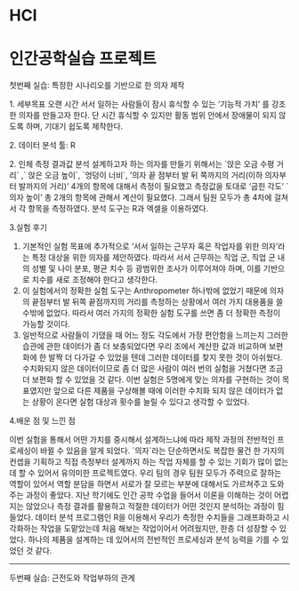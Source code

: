# HCI

<h1>인간공학실습 프로젝트</h1>
<p>첫번째 실습: 특정한 시나리오를 기반으로 한 의자 제작</p>
<p> 1. 세부목표
오랜 시간 서서 일하는 사람들이 잠시 휴식할 수 있는  ‘기능적 가치’  를 강조한 의자를 만들고자 한다. 단 시간 휴식할 수 있지만 활동 범위 안에서 장애물이 되지 않도록 하며, 기대기 쉽도록 제작한다.
</p>
<p>2. 데이터 분석 툴: R</p>
<p>2. 인체 측정 결과값 분석 	
  설계하고자 하는 의자를 만들기 위해서는 `앉은 오금 수평 거리` ,` 앉은 오금 높이`, `엉덩이 너비`, ’의자 끝 점부터 발 뒤 쪽까지의 거리(이하 의자부터 발까지의 거리)’ 4개의 항목에 대해서 측정이 필요했고 측정값을 토대로 ‘굽힌 각도’ `의자 높이’ 총 2개의 항목에 관해서 계산이 필요했다. 그래서 팀원 모두가 총 4차에 걸쳐서 각 항목을 측정하였다. 분석 도구는 R과 엑셀을 이용하였다.</p>
  
<p>3.실험 후기  

1.	 기본적인 실험 목표에 추가적으로 ‘서서 일하는 근무자 혹은 작업자를 위한 의자’라는 특정 대상을 위한 의자를 제안하였다. 따라서 서서 근무하는 직업 군, 직업 군 내의 성별 및 나이 분포, 평균 치수 등 광범위한 조사가 이루어져야 하며, 이를 기반으로 치수를 새로 조정해야 한다고 생각한다.
2.	  이 실험에서의 정확한 실험 도구는 Anthropometer 하나밖에 없었기 때문에 의자의 끝점부터 발 뒤쪽 끝점까지의 거리를 측정하는 상황에서 여러 가지 대용품을 쓸 수밖에 없었다. 따라서 여러 가지의 정확한 실험 도구를 쓰면 좀 더 정확한 측정이 가능할 것이다.
3.	 일반적으로 사람들이 기댔을 때 어느 정도 각도에서 가장 편안함을 느끼는지 그러한 습관에 관한 데이터가 좀 더 보충되었다면 우리 조에서 계산한 값과 비교하며 보편화에 한 발짝 더 다가갈 수 있었을 텐데 그러한 데이터를 찾지 못한 것이 아쉬웠다. 수치화되지 않은 데이터이므로 좀 더 많은 사람이 여러 번의 실험을 거쳤다면 조금 더 보편화 할 수 있었을 것 같다. 이번 실험은 5명에게 맞는 의자를 구현하는 것이 목표였지만 앞으로 다른 제품을 구상해볼 때에 이러한 수치화 되지 않은 데이터가 없는 상황이 온다면 실험 대상과 횟수를 늘릴 수 있다고 생각할 수 있었다.</p>



<p stlye="color:red">4.배운 점 및 느낀 점</p>
  
 <p>이번 실험을 통해서 어떤 가치를 중시해서 설계하느냐에 따라 제작 과정의 전반적인 프로세싱이 바뀔 수 있음을 알게 되었다. `의자`라는 단순하면서도 복잡한 물건 한 가지의 컨셉을 기획하고 직접 측정부터 설계까지 하는 작업 자체를 할 수 있는 기회가 많이 없는데 할 수 있어서 유의미한 프로젝트였다. 우리 팀의 경우 팀원 모두가 주력으로 잘하는 역할이 있어서 역할 분담을 하면서 서로가 잘 모르는 부분에 대해서도 가르쳐주고 도와주는 과정이 좋았다. 지난 학기에도 인간 공학 수업을 들어서 이론을 이해하는 것이 어렵지는 않았으나 측정 결과를 활용하고 적절한 데이터가 어떤 것인지 분석하는 과정이 힘들었다. 데이터 분석 프로그램인 R을 이용해서 우리가 측정한 수치들을 그래프화하고 시각화하는 작업을 도맡았는데 처음 해보는 작업이어서 어려웠지만, 한층 더 성장할 수 있었다. 하나의 제품을 설계하는 데 있어서의 전반적인 프로세싱과 분석 능력을 기를 수 있었던 것 같다.</p>

<hr>

<p>두번째 실습: 근전도와 작업부하의 관계</p>
